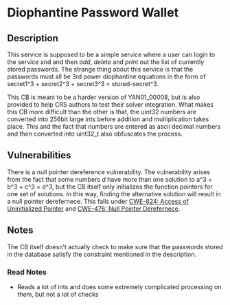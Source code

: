 # Diophantine Password Wallet

## Description

This service is supposed to be a simple service where a user can login to the service and and then *add*, *delete* and *print* out the list of currently stored passwords. The strange thing about this service is that the passwords must all be 3rd power diophantine equations in the form of secret1^3 + secret2^3 + secret3^3 = stored-secret^3. 

This CB is meant to be a harder version of YAN01_00008, but is also provided to help CRS authors to test their solver integration. What makes this CB more difficult than the other is that, the uint32 numbers are converted into 256bit large ints before addition and multiplication takes place. This and the fact that numbers are entered as ascii decimal numbers and then converted into uint32_t also obfuscates the process.

## Vulnerabilities

There is a null pointer dereference vulnerability. The vulnerability arises from the fact that some numbers *d* have more than one solution to a^3 + b^3 + c^3 = d^3, but the CB itself only initializes the function pointers for one set of solutions. In this way, finding the alternative solution will result in a null pointer derefernece. This falls under [CWE-824: Access of Uninitialized Pointer](http://cwe.mitre.org/data/definitions/824.html) and [CWE-476: Null Pointer Derefernece](http://cwe.mitre.org/data/definitions/476.html).

## Notes

The CB itself doesn't actually check to make sure that the passwords stored in the database satisfy the constraint mentioned in the description.


### Read Notes

* Reads a lot of ints and does some extremely complicated processing on them, but not a
  lot of checks
